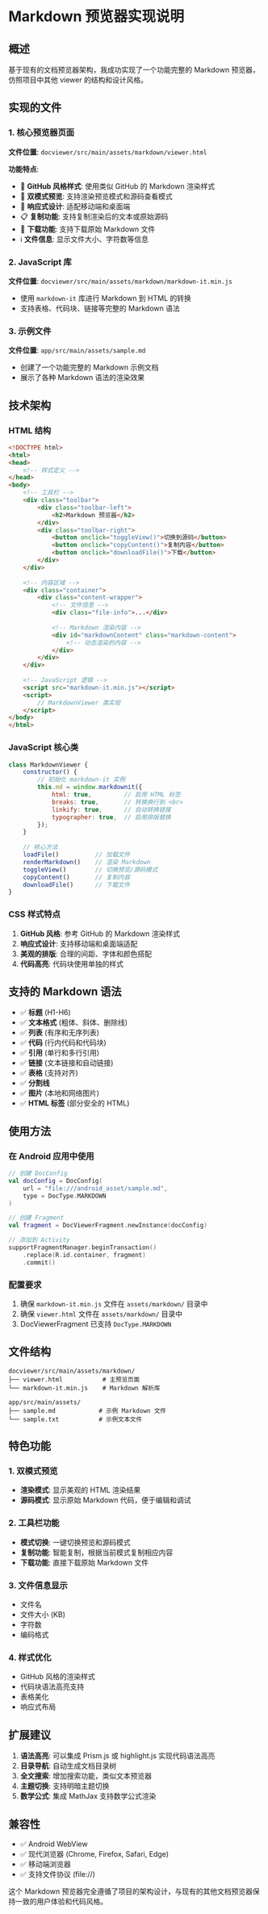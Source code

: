 # Markdown 预览器实现说明

## 概述
基于现有的文档预览器架构，我成功实现了一个功能完整的 Markdown 预览器，仿照项目中其他 viewer 的结构和设计风格。

## 实现的文件

### 1. 核心预览器页面
**文件位置**: `docviewer/src/main/assets/markdown/viewer.html`

**功能特点**:
- 🎨 **GitHub 风格样式**: 使用类似 GitHub 的 Markdown 渲染样式
- 🔄 **双模式预览**: 支持渲染预览模式和源码查看模式
- 📱 **响应式设计**: 适配移动端和桌面端
- 📋 **复制功能**: 支持复制渲染后的文本或原始源码
- 💾 **下载功能**: 支持下载原始 Markdown 文件
- ℹ️ **文件信息**: 显示文件大小、字符数等信息

### 2. JavaScript 库
**文件位置**: `docviewer/src/main/assets/markdown/markdown-it.min.js`
- 使用 `markdown-it` 库进行 Markdown 到 HTML 的转换
- 支持表格、代码块、链接等完整的 Markdown 语法

### 3. 示例文件
**文件位置**: `app/src/main/assets/sample.md`
- 创建了一个功能完整的 Markdown 示例文档
- 展示了各种 Markdown 语法的渲染效果

## 技术架构

### HTML 结构
```html
<!DOCTYPE html>
<html>
<head>
    <!-- 样式定义 -->
</head>
<body>
    <!-- 工具栏 -->
    <div class="toolbar">
        <div class="toolbar-left">
            <h2>Markdown 预览器</h2>
        </div>
        <div class="toolbar-right">
            <button onclick="toggleView()">切换到源码</button>
            <button onclick="copyContent()">复制内容</button>
            <button onclick="downloadFile()">下载</button>
        </div>
    </div>
    
    <!-- 内容区域 -->
    <div class="container">
        <div class="content-wrapper">
            <!-- 文件信息 -->
            <div class="file-info">...</div>
            
            <!-- Markdown 渲染内容 -->
            <div id="markdownContent" class="markdown-content">
                <!-- 动态渲染的内容 -->
            </div>
        </div>
    </div>
    
    <!-- JavaScript 逻辑 -->
    <script src="markdown-it.min.js"></script>
    <script>
        // MarkdownViewer 类实现
    </script>
</body>
</html>
```

### JavaScript 核心类

```javascript
class MarkdownViewer {
    constructor() {
        // 初始化 markdown-it 实例
        this.md = window.markdownit({
            html: true,         // 启用 HTML 标签
            breaks: true,       // 转换换行到 <br>
            linkify: true,      // 自动转换链接
            typographer: true,  // 启用排版替换
        });
    }
    
    // 核心方法
    loadFile()          // 加载文件
    renderMarkdown()    // 渲染 Markdown
    toggleView()        // 切换预览/源码模式
    copyContent()       // 复制内容
    downloadFile()      // 下载文件
}
```

### CSS 样式特点

1. **GitHub 风格**: 参考 GitHub 的 Markdown 渲染样式
2. **响应式设计**: 支持移动端和桌面端适配
3. **美观的排版**: 合理的间距、字体和颜色搭配
4. **代码高亮**: 代码块使用单独的样式

## 支持的 Markdown 语法

- ✅ **标题** (H1-H6)
- ✅ **文本格式** (粗体、斜体、删除线)
- ✅ **列表** (有序和无序列表)
- ✅ **代码** (行内代码和代码块)
- ✅ **引用** (单行和多行引用)
- ✅ **链接** (文本链接和自动链接)
- ✅ **表格** (支持对齐)
- ✅ **分割线**
- ✅ **图片** (本地和网络图片)
- ✅ **HTML 标签** (部分安全的 HTML)

## 使用方法

### 在 Android 应用中使用

```kotlin
// 创建 DocConfig
val docConfig = DocConfig(
    url = "file:///android_asset/sample.md",
    type = DocType.MARKDOWN
)

// 创建 Fragment
val fragment = DocViewerFragment.newInstance(docConfig)

// 添加到 Activity
supportFragmentManager.beginTransaction()
    .replace(R.id.container, fragment)
    .commit()
```

### 配置要求

1. 确保 `markdown-it.min.js` 文件在 `assets/markdown/` 目录中
2. 确保 `viewer.html` 文件在 `assets/markdown/` 目录中
3. DocViewerFragment 已支持 `DocType.MARKDOWN`

## 文件结构

```
docviewer/src/main/assets/markdown/
├── viewer.html           # 主预览页面
└── markdown-it.min.js    # Markdown 解析库

app/src/main/assets/
├── sample.md            # 示例 Markdown 文件
└── sample.txt           # 示例文本文件
```

## 特色功能

### 1. 双模式预览
- **渲染模式**: 显示美观的 HTML 渲染结果
- **源码模式**: 显示原始 Markdown 代码，便于编辑和调试

### 2. 工具栏功能
- **模式切换**: 一键切换预览和源码模式
- **复制功能**: 智能复制，根据当前模式复制相应内容
- **下载功能**: 直接下载原始 Markdown 文件

### 3. 文件信息显示
- 文件名
- 文件大小 (KB)
- 字符数
- 编码格式

### 4. 样式优化
- GitHub 风格的渲染样式
- 代码块语法高亮支持
- 表格美化
- 响应式布局

## 扩展建议

1. **语法高亮**: 可以集成 Prism.js 或 highlight.js 实现代码语法高亮
2. **目录导航**: 自动生成文档目录树
3. **全文搜索**: 增加搜索功能，类似文本预览器
4. **主题切换**: 支持明暗主题切换
5. **数学公式**: 集成 MathJax 支持数学公式渲染

## 兼容性

- ✅ Android WebView
- ✅ 现代浏览器 (Chrome, Firefox, Safari, Edge)
- ✅ 移动端浏览器
- ✅ 支持文件协议 (file://)

这个 Markdown 预览器完全遵循了项目的架构设计，与现有的其他文档预览器保持一致的用户体验和代码风格。
